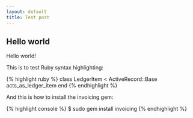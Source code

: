 ```yaml
---
layout: default
title: Test post
---
```


Hello world
-----------

Hello world!

This is to test Ruby syntax highlighting:

{% highlight ruby %}
class LedgerItem < ActiveRecord::Base
  acts_as_ledger_item
end
{% endhighlight %}

And this is how to install the invoicing gem:

{% highlight console %}
$ sudo gem install invoicing
{% endhighlight %}
